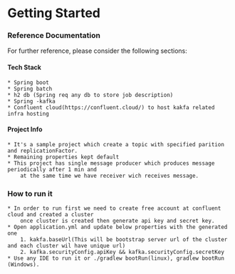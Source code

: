 # Getting Started

### Reference Documentation
For further reference, please consider the following sections:

#### Tech Stack
    * Spring boot
    * Spring batch
    * h2 db (Spring req any db to store job description)
    * Spring -kafka
    * Confluent cloud(https://confluent.cloud/) to host kakfa related infra hosting

#### Project Info
    * It's a sample project which create a topic with specified parition and replicationFactor.
    * Remaining properties kept default 
    * This project has single message producer which produces message periodically after 1 min and 
        at the same time we have receiver wich receives message.
### How to run it
    * In order to run first we need to create free account at confluent cloud and created a cluster
        once cluster is created then generate api key and secret key.
    * Open application.yml and update below properties with the generated one
        1. kakfa.baseUrl(This will be bootstrap server url of the cluster and each cluster wil have unique url)
        2. kafka.securityConfig.apiKey && kafka.securityConfig.secretKey
    * Use any IDE to run it or ./gradlew bootRun(linux), gradlew bootRun (Windows).